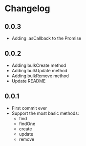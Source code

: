 # Changelog

## 0.0.3

* Adding .asCallback to the Promise

## 0.0.2

* Adding bulkCreate method
* Adding bulkUpdate method
* Adding bulkRemove method
* Update README

## 0.0.1

* First commit ever
* Support the most basic methods:
  * find
  * findOne
  * create
  * update
  * remove